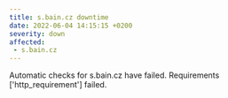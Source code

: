 ```yaml
---
title: s.bain.cz downtime
date: 2022-06-04 14:15:15 +0200
severity: down
affected:
 - s.bain.cz
---
```

Automatic checks for s.bain.cz have failed. Requirements ['http_requirement'] failed.
